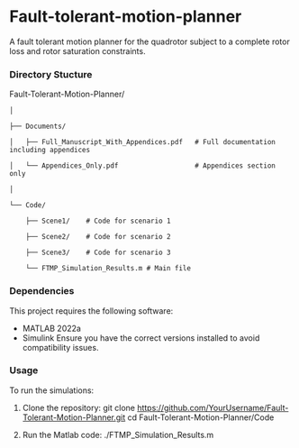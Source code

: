 # Fault-tolerant-motion-planner
A fault tolerant motion planner for the quadrotor subject to a complete rotor loss and rotor saturation constraints.

### Directory Stucture
Fault-Tolerant-Motion-Planner/

    │

    ├── Documents/
    
    │   ├── Full_Manuscript_With_Appendices.pdf   # Full documentation including appendices

    │   └── Appendices_Only.pdf                   # Appendices section only

    │

    └── Code/

        ├── Scene1/    # Code for scenario 1
    
        ├── Scene2/    # Code for scenario 2
    
        ├── Scene3/    # Code for scenario 3
    
        └── FTMP_Simulation_Results.m # Main file
    
   
### Dependencies
This project requires the following software:
- MATLAB 2022a
- Simulink
Ensure you have the correct versions installed to avoid compatibility issues.

### Usage
To run the simulations:
1. Clone the repository:
  git clone https://github.com/YourUsername/Fault-Tolerant-Motion-Planner.git
  cd Fault-Tolerant-Motion-Planner/Code

3. Run the Matlab code:
    ./FTMP_Simulation_Results.m
